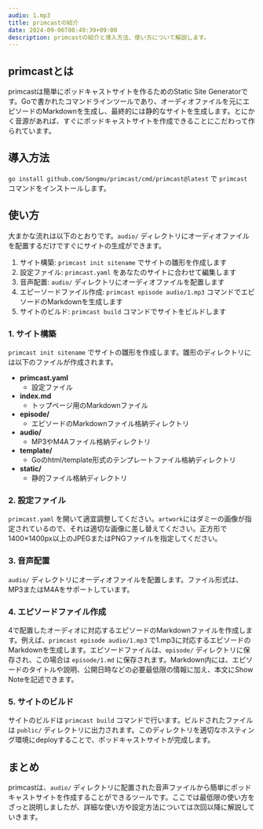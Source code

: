 ```yaml
---
audio: 1.mp3
title: primcastの紹介
date: 2024-09-06T00:49:39+09:00
description: primcastの紹介と導入方法、使い方について解説します。
---
```


## primcastとは
primcastは簡単にポッドキャストサイトを作るためのStatic Site Generatorです。Goで書かれたコマンドラインツールであり、オーディオファイルを元にエピソードのMarkdownを生成し、最終的には静的なサイトを生成します。とにかく音源があれば、すぐにポッドキャストサイトを作成できることにこだわって作られています。

## 導入方法
`go install github.com/Songmu/primcast/cmd/primcast@latest` で `primcast` コマンドをインストールします。

## 使い方

大まかな流れは以下のとおりです。`audio/` ディレクトリにオーディオファイルを配置するだけですぐにサイトの生成ができます。

1. サイト構築: `primcast init sitename` でサイトの雛形を作成します
2. 設定ファイル: `primcast.yaml` をあなたのサイトに合わせて編集します
3. 音声配置: `audio/` ディレクトリにオーディオファイルを配置します
4. エピーソードファイル作成: `primcast episode audio/1.mp3` コマンドでエピソードのMarkdownを生成します
5. サイトのビルド: `primcast build` コマンドでサイトをビルドします

### 1. サイト構築
`primcast init sitename` でサイトの雛形を作成します。雛形のディレクトリには以下のファイルが作成されます。

- **primcast.yaml**
    - 設定ファイル
- **index.md**
    - トップページ用のMarkdownファイル
- **episode/**
    - エピソードのMarkdownファイル格納ディレクトリ
- **audio/**
    - MP3やM4Aファイル格納ディレクトリ
- **template/**
    - Goのhtml/template形式のテンプレートファイル格納ディレクトリ
- **static/**
    - 静的ファイル格納ディレクトリ

### 2. 設定ファイル
`primcast.yaml` を開いて適宜調整してください。`artwork`にはダミーの画像が指定されているので、それは適切な画像に差し替えてください。正方形で1400×1400px以上のJPEGまたはPNGファイルを指定してください。

### 3. 音声配置
`audio/` ディレクトリにオーディオファイルを配置します。ファイル形式は、MP3またはM4Aをサポートしています。

### 4. エピソードファイル作成
4で配置したオーディオに対応するエピソードのMarkdownファイルを作成します。例えば、`primcast episode audio/1.mp3` で1.mp3に対応するエピソードのMarkdownを生成します。エピソードファイルは、`episode/` ディレクトリに保存され、この場合は `episode/1.md` に保存されます。Markdown内には、エピソードのタイトルや説明、公開日時などの必要最低限の情報に加え、本文にShow Noteを記述できます。

### 5. サイトのビルド
サイトのビルドは `primcast build` コマンドで行います。ビルドされたファイルは `public/` ディレクトリに出力されます。このディレクトリを適切なホスティング環境にdeployすることで、ポッドキャストサイトが完成します。

## まとめ
primcastは、`audio/` ディレクトリに配置された音声ファイルから簡単にポッドキャストサイトを作成することができるツールです。ここでは最低限の使い方をざっと説明しましたが、詳細な使い方や設定方法については次回以降に解説していきます。
